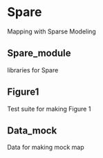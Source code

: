 # Spare
Mapping with Sparse Modeling

## Spare_module
libraries for Spare  

## Figure1
Test suite for making Figure 1  

## Data_mock
Data for making mock map  
